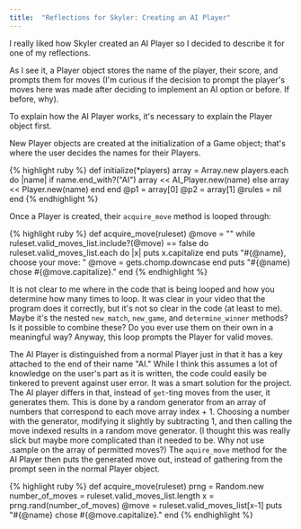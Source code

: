 ```yaml
---
title:  "Reflections for Skyler: Creating an AI Player"
---
```


I really liked how Skyler created an AI Player so I decided to describe it for one of my reflections.


As I see it, a Player object stores the name of the player, their score, and prompts them for moves (I'm curious if the decision to prompt the player's moves here was made after deciding to implement an AI option or before. If before, why).

To explain how the AI Player works, it's necessary to explain the Player object first.

New Player objects are created at the initialization of a Game object; that's where the user decides the names for their Players.

{% highlight ruby %}
  def initialize(*players)
    array = Array.new
    players.each do |name|
      if name.end_with?("AI")
        array << AI_Player.new(name)
      else
        array << Player.new(name)
      end
    end
    @p1 = array[0]
    @p2 = array[1]
    @rules = nil
  end
{% endhighlight %}

Once a Player is created, their `acquire_move` method is looped through:

{% highlight ruby %}
  def acquire_move(ruleset)
    @move = ""
    while ruleset.valid_moves_list.include?(@move) == false do
      ruleset.valid_moves_list.each do |x|
        puts x.capitalize
      end
      puts "#{@name}, choose your move: "
      @move = gets.chomp.downcase
    end
    puts "#{@name} chose #{@move.capitalize}."
  end
{% endhighlight %}

It is not clear to me where in the code that is being looped and how you determine how many times to loop. It was clear in your video that the program does it correctly, but it's not so clear in the code (at least to me). Maybe it's the nested `new_match`, `new_game`, and `determine_winner` methods? Is it possible to combine these? Do you ever use them on their own in a meaningful way? Anyway, this loop prompts the Player for valid moves.

The AI Player is distinguished from a normal Player just in that it has a key attached to the end of their name "AI." While I think this assumes a lot of knowledge on the user's part as it is written, the code could easily be tinkered to prevent against user error. It was a smart solution for the project. The AI player differs in that, instead of `get`-ting moves from the user, it generates them. This is done by a random generator from an array of numbers that correspond to each move array index + 1. Choosing a number with the generator, modifying it slightly by subtracting 1, and then calling the move indexed results in a random move generator. (I thought this was really slick but maybe more complicated than it needed to be. Why not use .sample on the array of permitted moves?) The `aquire_move` method for the AI Player then puts the generated move out, instead of gathering from the prompt seen in the normal Player object.

{% highlight ruby %}
  def acquire_move(ruleset)
    prng = Random.new
    number_of_moves = ruleset.valid_moves_list.length
    x = prng.rand(number_of_moves)
    @move = ruleset.valid_moves_list[x-1]
    puts "#{@name} chose #{@move.capitalize}."
  end
{% endhighlight %}